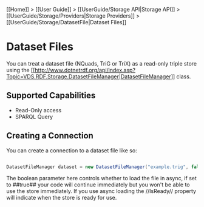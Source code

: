 [[Home]] > [[User Guide]] > [[UserGuide/Storage API|Storage API]] > [[UserGuide/Storage/Providers|Storage Providers]] > [[UserGuide/Storage/DatasetFile|Dataset Files]]

# Dataset Files 

You can treat a dataset file (NQuads, TriG or TriX) as a read-only triple store using the [[http://www.dotnetrdf.org/api/index.asp?Topic=VDS.RDF.Storage.DatasetFileManager|DatasetFileManager]] class.

## Supported Capabilities 

* Read-Only access
* SPARQL Query

## Creating a Connection 

You can create a connection to a dataset file like so:

```csharp

DatasetFileManager dataset = new DatasetFileManager("example.trig", false);
```

The boolean parameter here controls whether to load the file in async, if set to ##true## your code will continue immediately but you won't be able to use the store immediately.  If you use async loading the //IsReady// property will indicate when the store is ready for use.